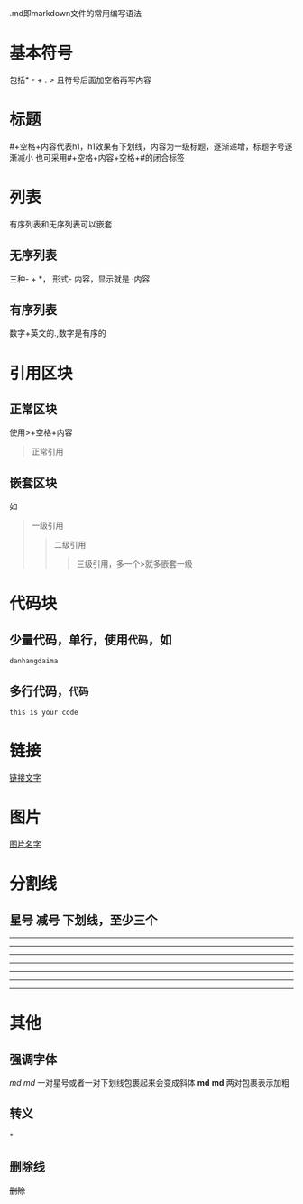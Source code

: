 .md即markdown文件的常用编写语法
# 基本符号 
包括* - + . > 且符号后面加空格再写内容
#  标题
#+空格+内容代表h1，h1效果有下划线，内容为一级标题，逐渐递增，标题字号逐渐减小
也可采用#+空格+内容+空格+#的闭合标签
# 列表
有序列表和无序列表可以嵌套
## 无序列表
三种- + *，
形式- 内容，显示就是   ·内容
## 有序列表
数字+英文的.,数字是有序的
# 引用区块
## 正常区块
使用>+空格+内容
> 正常引用
## 嵌套区块
如
> 一级引用
>> 二级引用
>>> 三级引用，多一个>就多嵌套一级
# 代码块
## 少量代码，单行，使用`代码`，如
`danhangdaima`
## 多行代码，```代码```
```
this is your code
```
# 链接
[链接文字](链接地址 "title")
# 图片
[图片名字](链接地址 "title")
# 分割线
星号 减号 下划线，至少三个
---
- - -
--------
***
* * * 
___
_ _ _
________
# 其他
## 强调字体
*md* 
_md_
一对星号或者一对下划线包裹起来会变成斜体
**md**
 __md__
 两对包裹表示加粗
## 转义
\*
## 删除线
~~删除~~